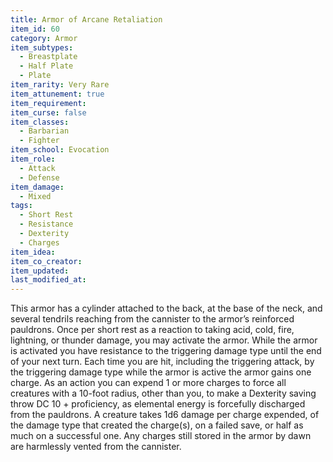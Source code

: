 ```yaml
---
title: Armor of Arcane Retaliation
item_id: 60
category: Armor
item_subtypes:
  - Breastplate
  - Half Plate
  - Plate
item_rarity: Very Rare
item_attunement: true
item_requirement:
item_curse: false
item_classes:
  - Barbarian
  - Fighter
item_school: Evocation
item_role:
  - Attack
  - Defense
item_damage:
  - Mixed
tags:
  - Short Rest
  - Resistance
  - Dexterity
  - Charges
item_idea:
item_co_creator:
item_updated:
last_modified_at:
---
```


This armor has a cylinder attached to the back, at the base of the neck, and several tendrils reaching from the cannister to the armor’s reinforced pauldrons.
Once per short rest as a reaction to taking acid, cold, fire, lightning, or thunder damage, you may activate the armor. While the armor is activated you have resistance to the triggering damage type until the end of your next turn. Each time you are hit, including the triggering attack, by the triggering damage type while the armor is active the armor gains one charge. As an action you can expend 1 or more charges to force all creatures with a 10-foot radius, other than you, to make a Dexterity saving throw DC 10 + proficiency, as elemental energy is forcefully discharged from the pauldrons. A creature takes 1d6 damage per charge expended, of the damage type that created the charge(s), on a failed save, or half as much on a successful one. Any charges still stored in the armor by dawn are harmlessly vented from the cannister.
